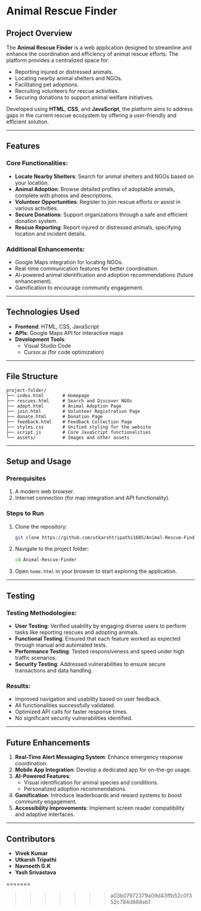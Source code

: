 # Animal Rescue Finder

## Project Overview
The **Animal Rescue Finder** is a web application designed to streamline and enhance the coordination and efficiency of animal rescue efforts. The platform provides a centralized space for:

- Reporting injured or distressed animals.
- Locating nearby animal shelters and NGOs.
- Facilitating pet adoptions.
- Recruiting volunteers for rescue activities.
- Securing donations to support animal welfare initiatives.

Developed using **HTML**, **CSS**, and **JavaScript**, the platform aims to address gaps in the current rescue ecosystem by offering a user-friendly and efficient solution.

---

## Features

### Core Functionalities:
- **Locate Nearby Shelters**: Search for animal shelters and NGOs based on your location.
- **Animal Adoption**: Browse detailed profiles of adoptable animals, complete with photos and descriptions.
- **Volunteer Opportunities**: Register to join rescue efforts or assist in various activities.
- **Secure Donations**: Support organizations through a safe and efficient donation system.
- **Rescue Reporting**: Report injured or distressed animals, specifying location and incident details.

### Additional Enhancements:
- Google Maps integration for locating NGOs.
- Real-time communication features for better coordination.
- AI-powered animal identification and adoption recommendations (future enhancement).
- Gamification to encourage community engagement.

---

## Technologies Used

- **Frontend**: HTML, CSS, JavaScript
- **APIs**: Google Maps API for interactive maps
- **Development Tools**:
  - Visual Studio Code
  - Cursor.ai (for code optimization)

---

## File Structure

```
project-folder/
├── index.html       # Homepage
├── rescues.html     # Search and Discover NGOs
├── adopt.html       # Animal Adoption Page
├── join.html        # Volunteer Registration Page
├── donate.html      # Donation Page
├── feedback.html    # Feedback Collection Page
├── styles.css       # Unified styling for the website
├── script.js        # Core JavaScript functionalities
└── assets/          # Images and other assets
```

---

## Setup and Usage

### Prerequisites
1. A modern web browser.
2. Internet connection (for map integration and API functionality).

### Steps to Run
1. Clone the repository:
   ```bash
   git clone https://github.com/utkarshtripathi1685/Animal-Rescue-Finder.git
   ```
2. Navigate to the project folder:
   ```bash
   cd Animal-Rescue-Finder
   ```
3. Open `home.html` in your browser to start exploring the application.

---

## Testing

### Testing Methodologies:
- **User Testing**: Verified usability by engaging diverse users to perform tasks like reporting rescues and adopting animals.
- **Functional Testing**: Ensured that each feature worked as expected through manual and automated tests.
- **Performance Testing**: Tested responsiveness and speed under high traffic scenarios.
- **Security Testing**: Addressed vulnerabilities to ensure secure transactions and data handling.

### Results:
- Improved navigation and usability based on user feedback.
- All functionalities successfully validated.
- Optimized API calls for faster response times.
- No significant security vulnerabilities identified.

---

## Future Enhancements

1. **Real-Time Alert Messaging System**: Enhance emergency response coordination.
2. **Mobile App Integration**: Develop a dedicated app for on-the-go usage.
3. **AI-Powered Features**:
   - Visual identification for animal species and conditions.
   - Personalized adoption recommendations.
4. **Gamification**: Introduce leaderboards and reward systems to boost community engagement.
5. **Accessibility Improvements**: Implement screen reader compatibility and adaptive interfaces.

---

## Contributors
- **Vivek Kumar**
- **Utkarsh Tripathi**
- **Navneeth G.K**
- **Yash Srivastava**

=======
>>>>>>> a03b07972379a09d43ffb52c0f352c784d888eb1
